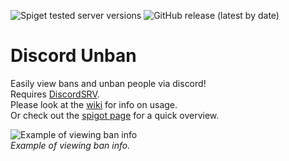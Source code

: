 ![Spiget tested server versions](https://img.shields.io/spiget/tested-versions/79199?style=flat-square) ![GitHub release (latest by date)](https://img.shields.io/github/v/release/TheEpicBlock/Discord-Unban?style=flat-square)  
# Discord Unban
Easily view bans and unban people via discord!   
Requires [DiscordSRV](https://www.spigotmc.org/resources/discordsrv.18494/).  
Please look at the [wiki](https://github.com/TheEpicBlock/Discord-Unban/wiki) for info on usage.  
Or check out the [spigot page](https://www.spigotmc.org/resources/discord-unban.79199/) for a quick overview.

![Example of viewing ban info](https://raw.githubusercontent.com/wiki/TheEpicBlock/Discord-Unban/images/Vanilla-Baninfo.png)  
*Example of viewing ban info.*
